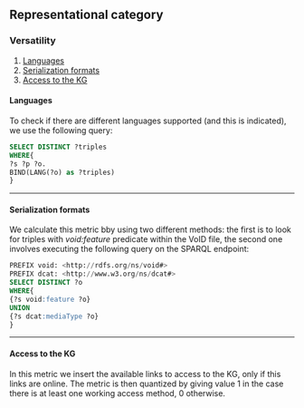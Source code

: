 ## Representational category

### Versatility
1. [Languages](#languages)
2. [Serialization formats](#serialization-formats)
3. [Access to the KG](#access-to-the-kg)


#### **Languages**
To check if there are different languages supported (and this is indicated), we use the following query:

```sql
SELECT DISTINCT ?triples
WHERE{
?s ?p ?o.
BIND(LANG(?o) as ?triples)
}
```
---

#### **Serialization formats**
We calculate this metric bby using two different methods: the first is to look for triples with *void:feature* predicate within the VoID file, the second one involves executing the following query on the SPARQL endpoint:

```sql
PREFIX void: <http://rdfs.org/ns/void#>
PREFIX dcat: <http://www.w3.org/ns/dcat#>
SELECT DISTINCT ?o
WHERE{
{?s void:feature ?o}
UNION
{?s dcat:mediaType ?o}
}
```

---

#### **Access to the KG**
In this metric we insert the available links to access to the KG, only if this links are online. The metric is then quantized by giving value 1 in the case there is at least one working access method, 0 otherwise.